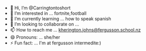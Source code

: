 - 👋 Hi, I’m @Carringtontoshort
- 👀 I’m interested in ... fortnite,football
- 🌱 I’m currently learning ... how to speak spanish
- 💞️ I’m looking to collaborate on ...
- 📫 How to reach me ... kherington.johns@fergusson.school.nz
- 😄 Pronouns: ... she/her
- ⚡ Fun fact: ... I'm at fergusson intermedite:)

<!---
Carringtontoshort/Carringtontoshort is a ✨ special ✨ repository because its `README.md` (this file) appears on your GitHub profile.
You can click the Preview link to take a look at your changes.
--->
